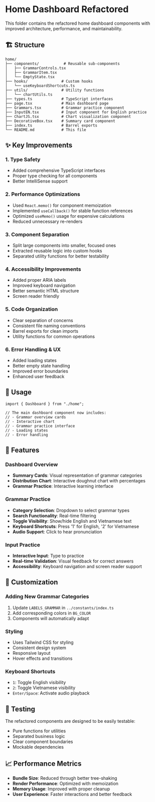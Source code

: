 # Home Dashboard Refactored

This folder contains the refactored home dashboard components with improved architecture, performance, and maintainability.

## 🏗️ Structure

```
home/
├── components/           # Reusable sub-components
│   ├── GrammarControls.tsx
│   ├── GrammarItem.tsx
│   └── EmptyState.tsx
├── hooks/               # Custom hooks
│   └── useKeyboardShortcuts.ts
├── utils/               # Utility functions
│   └── chartUtils.ts
├── types.ts             # TypeScript interfaces
├── page.tsx             # Main dashboard page
├── Grammars.tsx         # Grammar practice component
├── InputEN.tsx          # Input component for English practice
├── ChartJS.tsx          # Chart visualization component
├── DecorativeBox.tsx    # Summary card component
├── index.ts             # Barrel exports
└── README.md            # This file
```

## ✨ Key Improvements

### 1. **Type Safety**

- Added comprehensive TypeScript interfaces
- Proper type checking for all components
- Better IntelliSense support

### 2. **Performance Optimizations**

- Used `React.memo()` for component memoization
- Implemented `useCallback()` for stable function references
- Optimized `useMemo()` usage for expensive calculations
- Reduced unnecessary re-renders

### 3. **Component Separation**

- Split large components into smaller, focused ones
- Extracted reusable logic into custom hooks
- Separated utility functions for better testability

### 4. **Accessibility Improvements**

- Added proper ARIA labels
- Improved keyboard navigation
- Better semantic HTML structure
- Screen reader friendly

### 5. **Code Organization**

- Clear separation of concerns
- Consistent file naming conventions
- Barrel exports for clean imports
- Utility functions for common operations

### 6. **Error Handling & UX**

- Added loading states
- Better empty state handling
- Improved error boundaries
- Enhanced user feedback

## 🚀 Usage

```tsx
import { Dashboard } from "./home";

// The main dashboard component now includes:
// - Grammar overview cards
// - Interactive chart
// - Grammar practice interface
// - Loading states
// - Error handling
```

## 🎯 Features

### Dashboard Overview

- **Summary Cards**: Visual representation of grammar categories
- **Distribution Chart**: Interactive doughnut chart with percentages
- **Grammar Practice**: Interactive learning interface

### Grammar Practice

- **Category Selection**: Dropdown to select grammar types
- **Search Functionality**: Real-time filtering
- **Toggle Visibility**: Show/hide English and Vietnamese text
- **Keyboard Shortcuts**: Press '1' for English, '2' for Vietnamese
- **Audio Support**: Click to hear pronunciation

### Input Practice

- **Interactive Input**: Type to practice
- **Real-time Validation**: Visual feedback for correct answers
- **Accessibility**: Keyboard navigation and screen reader support

## 🔧 Customization

### Adding New Grammar Categories

1. Update `LABELS_GRAMMAR` in `../constants/index.ts`
2. Add corresponding colors in `BG_COLOR`
3. Components will automatically adapt

### Styling

- Uses Tailwind CSS for styling
- Consistent design system
- Responsive layout
- Hover effects and transitions

### Keyboard Shortcuts

- `1`: Toggle English visibility
- `2`: Toggle Vietnamese visibility
- `Enter/Space`: Activate audio playback

## 🧪 Testing

The refactored components are designed to be easily testable:

- Pure functions for utilities
- Separated business logic
- Clear component boundaries
- Mockable dependencies

## 📈 Performance Metrics

- **Bundle Size**: Reduced through better tree-shaking
- **Render Performance**: Optimized with memoization
- **Memory Usage**: Improved with proper cleanup
- **User Experience**: Faster interactions and better feedback
